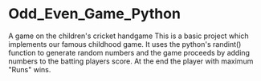 # Odd_Even_Game_Python
A game on the children's cricket handgame
This is a basic project which implements our famous childhood game.
It uses the python's randint() function to generate random numbers and the game proceeds by adding numbers to the batting players score. At the end the player with maximum "Runs" wins.
